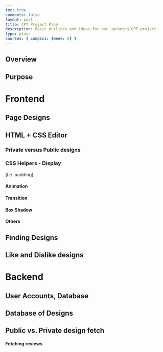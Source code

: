 ```yaml
---
toc: true
comments: false
layout: post
title: CPT Project Plan
description: Basic Outlines and ideas for our upcoming CPT project.
type: plans
courses: { compsci: {week: 0} }
---
```


## Overview

## Purpose

# Frontend
## Page Designs

## HTML + CSS Editor

### Private versus Public designs

### CSS Helpers - Display
(i.e. padding)

#### Animation

#### Transition

#### Box Shadow

#### Others

## Finding Designs

## Like and Dislike designs

# Backend
## User Accounts, Database

## Database of Designs

## Public vs. Private design fetch

#### Fetching reviews